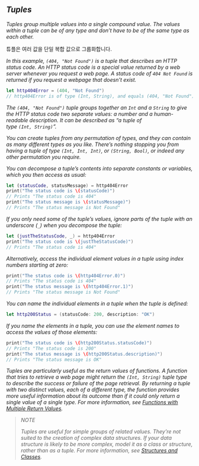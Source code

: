 ## *Tuples*

*Tuples group multiple values into a single compound value. The values within a tuple can be of any type and don’t have to be of the same type as each other.*

튜플은 여러 값을 단일 복합 값으로 그룹화합니다.



*In this example, `(404, "Not Found")` is a tuple that describes an HTTP status code. An HTTP status code is a special value returned by a web server whenever you request a web page. A status code of `404 Not Found` is returned if you request a webpage that doesn’t exist.*

```swift
let http404Error = (404, "Not Found")
// http404Error is of type (Int, String), and equals (404, "Not Found")
```

*The `(404, "Not Found")` tuple groups together an `Int` and a `String` to give the HTTP status code two separate values: a number and a human-readable description. It can be described as “a tuple of type `(Int, String)`”.*

*You can create tuples from any permutation of types, and they can contain as many different types as you like. There’s nothing stopping you from having a tuple of type `(Int, Int, Int)`, or `(String, Bool)`, or indeed any other permutation you require.*

*You can decompose a tuple’s contents into separate constants or variables, which you then access as usual:*

```swift
let (statusCode, statusMessage) = http404Error
print("The status code is \(statusCode)")
// Prints "The status code is 404"
print("The status message is \(statusMessage)")
// Prints "The status message is Not Found"
```

*If you only need some of the tuple’s values, ignore parts of the tuple with an underscore (`_`) when you decompose the tuple:*

```swift
let (justTheStatusCode, _) = http404Error
print("The status code is \(justTheStatusCode)")
// Prints "The status code is 404"
```

*Alternatively, access the individual element values in a tuple using index numbers starting at zero:*

```swift
print("The status code is \(http404Error.0)")
// Prints "The status code is 404"
print("The status message is \(http404Error.1)")
// Prints "The status message is Not Found"
```

*You can name the individual elements in a tuple when the tuple is defined:*

```swift
let http200Status = (statusCode: 200, description: "OK")
```

*If you name the elements in a tuple, you can use the element names to access the values of those elements:*

```swift
print("The status code is \(http200Status.statusCode)")
// Prints "The status code is 200"
print("The status message is \(http200Status.description)")
// Prints "The status message is OK"
```

*Tuples are particularly useful as the return values of functions. A function that tries to retrieve a web page might return the `(Int, String)` tuple type to describe the success or failure of the page retrieval. By returning a tuple with two distinct values, each of a different type, the function provides more useful information about its outcome than if it could only return a single value of a single type. For more information, see [Functions with Multiple Return Values](https://docs.swift.org/swift-book/LanguageGuide/Functions.html#ID164).*

> *NOTE*
> 
> *Tuples are useful for simple groups of related values. They’re not suited to the creation of complex data structures. If your data structure is likely to be more complex, model it as a class or structure, rather than as a tuple. For more information, see [Structures and Classes](https://docs.swift.org/swift-book/LanguageGuide/ClassesAndStructures.html).*
